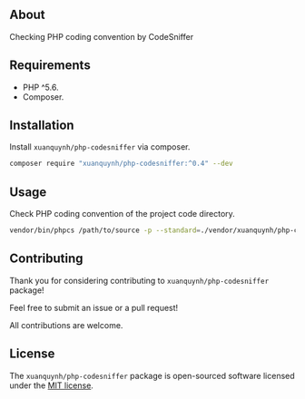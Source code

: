 ## About

Checking PHP coding convention by CodeSniffer

## Requirements

- PHP ^5.6.
- Composer.

## Installation

Install `xuanquynh/php-codesniffer` via composer.

```bash
composer require "xuanquynh/php-codesniffer:^0.4" --dev
```

## Usage

Check PHP coding convention of the project code directory.

```bash
vendor/bin/phpcs /path/to/source -p --standard=./vendor/xuanquynh/php-codesniffer/ruleset.xml
```

## Contributing

Thank you for considering contributing to `xuanquynh/php-codesniffer` package!

Feel free to submit an issue or a pull request!

All contributions are welcome.

## License

The `xuanquynh/php-codesniffer` package is open-sourced software licensed under the [MIT license](LICENSE.md).
